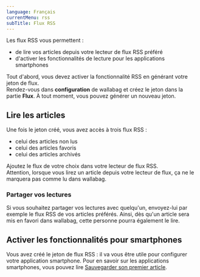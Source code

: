 ```yaml
---
language: Français
currentMenu: rss
subTitle: Flux RSS
---
```


Les flux RSS vous permettent :

* de lire vos articles depuis votre lecteur de flux RSS préféré
* d'activer les fonctionnalités de lecture pour les applications smartphones

Tout d'abord, vous devez activer la fonctionnalité RSS en générant votre jeton de flux.  
Rendez-vous dans **configuration** de wallabag et créez le jeton dans la partie **Flux**.
À tout moment, vous pouvez générer un nouveau jeton.

## Lire les articles

Une fois le jeton créé, vous avez accès à trois flux RSS :

* celui des articles non lus
* celui des articles favoris
* celui des articles archivés

Ajoutez le flux de votre choix dans votre lecteur de flux RSS.  
Attention, lorsque vous lirez un article depuis votre lecteur de flux, ça ne le marquera pas comme lu dans wallabag.

### Partager vos lectures

Si vous souhaitez partager vos lectures avec quelqu'un, envoyez-lui par exemple le flux RSS de vos articles préférés. Ainsi, dès qu'un article sera mis en favori dans wallabag, cette personne pourra également le lire.

## Activer les fonctionnalités pour smartphones

Vous avez créé le jeton de flux RSS : il va vous être utile pour configurer votre application smartphone. Pour en savoir sur les applications smartphones, vous pouvez lire [Sauvegarder son premier article](Sauvegarder_son_premier_article.md).
